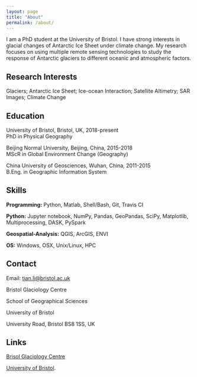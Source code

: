 ```yaml
---
layout: page
title: "About"
permalink: /about/
---
```


I am a PhD student at the University of Bristol. I have strong interests in glacial changes of Antarctic Ice Sheet under climate change. My research focuses on using multiple remote sensing technologies to study the response of Antarctic glaciers to different oceanic and atmospheric factors.

## Research Interests
Glaciers; Antarctic Ice Sheet; Ice-ocean Interaction; Satellite Altimetry; SAR Images; Climate Change

## Education

University of Bristol, Bristol, UK, 2018-present<br>
PhD in Physical Geography

Beijing Normal University, Beijing, China, 2015-2018<br>
MScR in Global Environment Change (Geography)

China University of Geosciences, Wuhan, China, 2011-2015<br>
B.Eng. in Geographic Information System

## Skills
**Programming:** Python, Matlab, Shell/Bash, Git, Travis CI

**Python:** Jupyter notebook, NumPy, Pandas, GeoPandas, SciPy, Matplotlib, Multiprocessing, DASK, PySpark

**Geospatial-Analysis:** QGIS, ArcGIS, ENVI

**OS:** Windows, OSX, Unix/Linux, HPC

## Contact

Email: tian.li@bristol.ac.uk

Bristol Glaciology Centre

School of Geographical Sciences

University of Bristol

University Road, Bristol BS8 1SS, UK

## Links

[Brisol Glaciology Centre](http://www.bristol.ac.uk/geography/research/bgc/)

[University of Bristol](https://www.bristol.ac.uk/).
